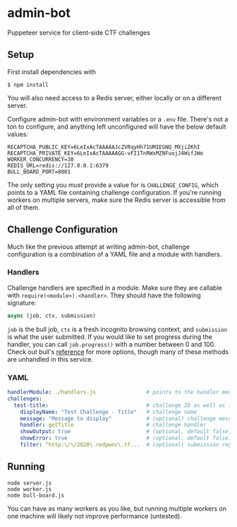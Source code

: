 # admin-bot
Puppeteer service for client-side CTF challenges

## Setup
First install dependencies with
```
$ npm install
```

You will also need access to a Redis server, either locally or on a different server. 

Configure admin-bot with environment variables or a `.env` file. There's not a ton to configure, and anything left unconfigured will have the below default values:
```
RECAPTCHA_PUBLIC_KEY=6LeIxAcTAAAAAJcZVRqyHh71UMIEGNQ_MXjiZKhI
RECAPTCHA_PRIVATE_KEY=6LeIxAcTAAAAAGG-vFI1TnRWxMZNFuojJ4WifJWe
WORKER_CONCURRENCY=30
REDIS_URL=redis://127.0.0.1:6379
BULL_BOARD_PORT=8001
```

The only setting you *must* provide a value for is `CHALLENGE_CONFIG`, which points to a YAML file containing challenge configuration. If you're running workers on multiple servers, make sure the Redis server is accessible from all of them. 

## Challenge Configuration
Much like the previous attempt at writing admin-bot, challenge configuration is a combination of a YAML file and a module with handlers. 

### Handlers
Challenge handlers are specified in a module. Make sure they are callable with `require(<module>).<handler>`. They should have the following signature:
```js
async (job, ctx, submission)
```

`job` is the bull job, `ctx` is a fresh incognito browsing context, and `submission` is what the user submitted. If you would like to set progress during the handler, you can call `job.progress()` with a number between 0 and 100. Check out bull's [reference](https://github.com/OptimalBits/bull/blob/develop/REFERENCE.md#job) for more options, though many of these methods are unhandled in this service. 

### YAML
```yml
handlerModule: ./handlers.js                # points to the handler module
challenges:
  test-title:                               # challenge ID as well as its submission URL
    displayName: "Test Challenge - Title"   # challenge name
    message: "Message to display"           # (optional) challenge message
    handler: getTitle                       # challenge handler
    showOutput: true                        # (optional, default false) show output on status page
    showError: true                         # (optional, default false) show errors on status page
    filter: ^http:\/\/2020\.redpwnc\.tf...  # (optional) submission regex filter
```

## Running
```
node server.js
node worker.js
node bull-board.js
```

You can have as many workers as you like, but running multiple workers on one machine will likely not improve performance (untested). 
